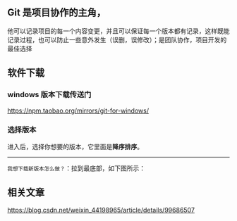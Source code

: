 ## Git 是项目协作的主角，

他可以记录项目的每一个内容变更，并且可以保证每一个版本都有记录，这样既能记录过程，也可以防止一些意外发生（误删，误修改）；是团队协作，项目开发的最佳选择

## 软件下载

### windows 版本下载传送门

<https://npm.taobao.org/mirrors/git-for-windows/>

### 选择版本

进入后，选择你想要的版本，它里面是**降序排序**。

* * *

`我想下载新版本怎么做？`：拉到最底部，如下图所示：

## 相关文章

<https://blog.csdn.net/weixin_44198965/article/details/99686507>
